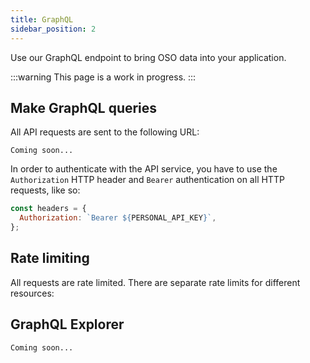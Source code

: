 ```yaml
---
title: GraphQL
sidebar_position: 2
---
```


Use our GraphQL endpoint to bring OSO data into your application.

:::warning
This page is a work in progress.
:::

## Make GraphQL queries

All API requests are sent to the following URL:

```
Coming soon...
```

In order to authenticate with the API service, you have to use the `Authorization` HTTP header and `Bearer` authentication on all HTTP requests, like so:

```js
const headers = {
  Authorization: `Bearer ${PERSONAL_API_KEY}`,
};
```

## Rate limiting

All requests are rate limited. There are separate rate limits for different resources:

## GraphQL Explorer

```
Coming soon...
```
